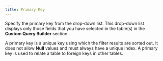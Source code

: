 ```yaml
---
title: Primary Key
---
```



Specify the primary key from the drop-down list. This drop-down list  displays only those fields that you have selected in the table(s)  in the **Custom Query Builder** section.


A primary key is a unique key using which the filter results are sorted  out. It does not allow **Null** values  and must always have a unique index. A primary key is used to relate a  table to foreign keys in other tables.
